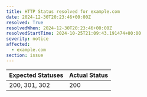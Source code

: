 ```yaml
---
title: HTTP Status resolved for example.com
date: 2024-12-30T20:23:46+00:00Z
resolved: True
resolvedWhen: 2024-12-30T20:23:46+00:00Z
resolvedStartTime: 2024-10-25T21:09:43.191474+00:00
severity: notice
affected:
  - example.com
section: issue
---
```


| Expected Statuses | Actual Status  |
|-------------------|----------------|
| 200, 301, 302 | 200 |
